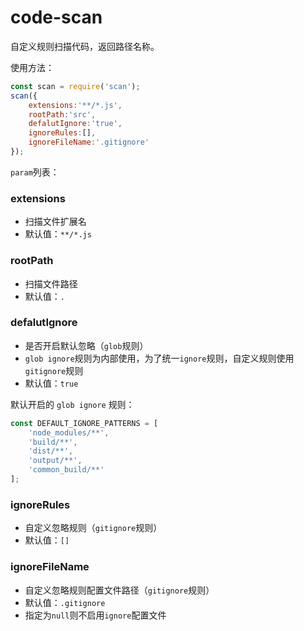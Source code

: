 # code-scan

自定义规则扫描代码，返回路径名称。

使用方法：

```js
const scan = require('scan');
scan({
    extensions:'**/*.js',
    rootPath:'src',
    defalutIgnore:'true',
    ignoreRules:[],
    ignoreFileName:'.gitignore'
});
```

`param`列表：

### extensions

- 扫描文件扩展名
- 默认值：`**/*.js`

### rootPath

- 扫描文件路径
- 默认值：`.`

### defalutIgnore

- 是否开启默认忽略（`glob`规则）
- `glob ignore`规则为内部使用，为了统一`ignore`规则，自定义规则使用`gitignore`规则
- 默认值：`true`

默认开启的 `glob ignore` 规则：

```js
const DEFAULT_IGNORE_PATTERNS = [
    'node_modules/**',
    'build/**',
    'dist/**',
    'output/**',
    'common_build/**'
];
```

### ignoreRules

- 自定义忽略规则（`gitignore`规则）
- 默认值：`[]`

### ignoreFileName

- 自定义忽略规则配置文件路径（`gitignore`规则）
- 默认值：`.gitignore`
- 指定为`null`则不启用`ignore`配置文件
